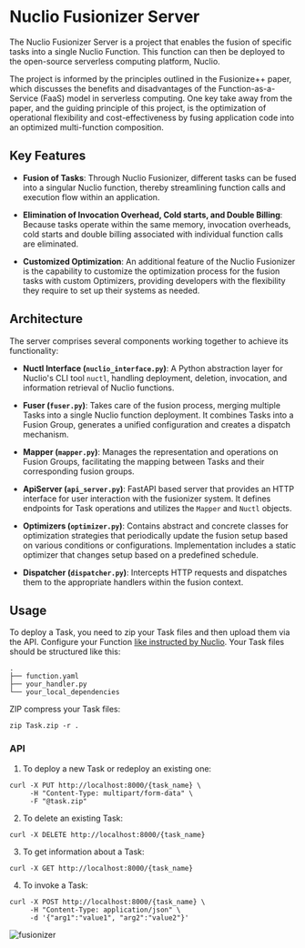 # Nuclio Fusionizer Server

The Nuclio Fusionizer Server is a project that enables the fusion of specific
tasks into a single Nuclio Function. This function can then be deployed to the
open-source serverless computing platform, Nuclio. 

The project is informed by the principles outlined in the Fusionize++ paper,
which discusses the benefits and disadvantages of the Function-as-a-Service
(FaaS) model in serverless computing. One key take away from the paper, and the
guiding principle of this project, is the optimization of operational
flexibility and cost-effectiveness by fusing application code into an optimized
multi-function composition.

## Key Features

- **Fusion of Tasks**: Through Nuclio Fusionizer, different tasks can be fused
into a singular Nuclio function, thereby streamlining function calls and
execution flow within an application.

- **Elimination of Invocation Overhead, Cold starts, and Double Billing**:
Because tasks operate within the same memory, invocation overheads, cold starts
and double billing associated with individual function calls are eliminated.

- **Customized Optimization**: An additional feature of the Nuclio Fusionizer is
the capability to customize the optimization process for the fusion tasks with
custom Optimizers, providing developers with the flexibility they require to set
up their systems as needed.

## Architecture

The server comprises several components working together to achieve its functionality:

- **Nuctl Interface (`nuclio_interface.py`)**: A Python abstraction layer for
Nuclio's CLI tool `nuctl`, handling deployment, deletion, invocation, and
information retrieval of Nuclio functions.

- **Fuser (`fuser.py`)**: Takes care of the fusion process, merging multiple
Tasks into a single Nuclio function deployment. It combines Tasks into a Fusion
Group, generates a unified configuration and creates a dispatch mechanism.

- **Mapper (`mapper.py`)**: Manages the representation and operations on Fusion
Groups, facilitating the mapping between Tasks and their corresponding fusion
groups.

- **ApiServer (`api_server.py`)**: FastAPI based server that provides an HTTP
interface for user interaction with the fusionizer system. It defines endpoints
for Task operations and utilizes the `Mapper` and `Nuctl` objects.

- **Optimizers (`optimizer.py`)**: Contains abstract and concrete classes for
optimization strategies that periodically update the fusion setup based on
various conditions or configurations. Implementation includes a static optimizer
that changes setup based on a predefined schedule.

- **Dispatcher (`dispatcher.py`)**: Intercepts HTTP requests and dispatches them
to the appropriate handlers within the fusion context.

## Usage

To deploy a Task, you need to zip your Task files and then upload them via the
API. Configure your Function [like instructed by
Nuclio](https://nuclio.io/docs/latest/reference/function-configuration/function-configuration-reference/).
Your Task files should be structured like this:

```
.
├── function.yaml
├── your_handler.py
└── your_local_dependencies
```

ZIP compress your Task files:
```
zip Task.zip -r .
```

### API
1. To deploy a new Task or redeploy an existing one:
```
curl -X PUT http://localhost:8000/{task_name} \
     -H "Content-Type: multipart/form-data" \
     -F "@task.zip"
```

2. To delete an existing Task:
```
curl -X DELETE http://localhost:8000/{task_name}
```

3. To get information about a Task:
```
curl -X GET http://localhost:8000/{task_name}
```

4. To invoke a Task:
```
curl -X POST http://localhost:8000/{task_name} \
     -H "Content-Type: application/json" \
     -d '{"arg1":"value1", "arg2":"value2"}'
```
![fusionizer](https://github.com/marvin-steinke/nuclio_fusionizer/assets/48684343/72ad1f9d-9ea2-4fce-a620-4d245649ef98)
